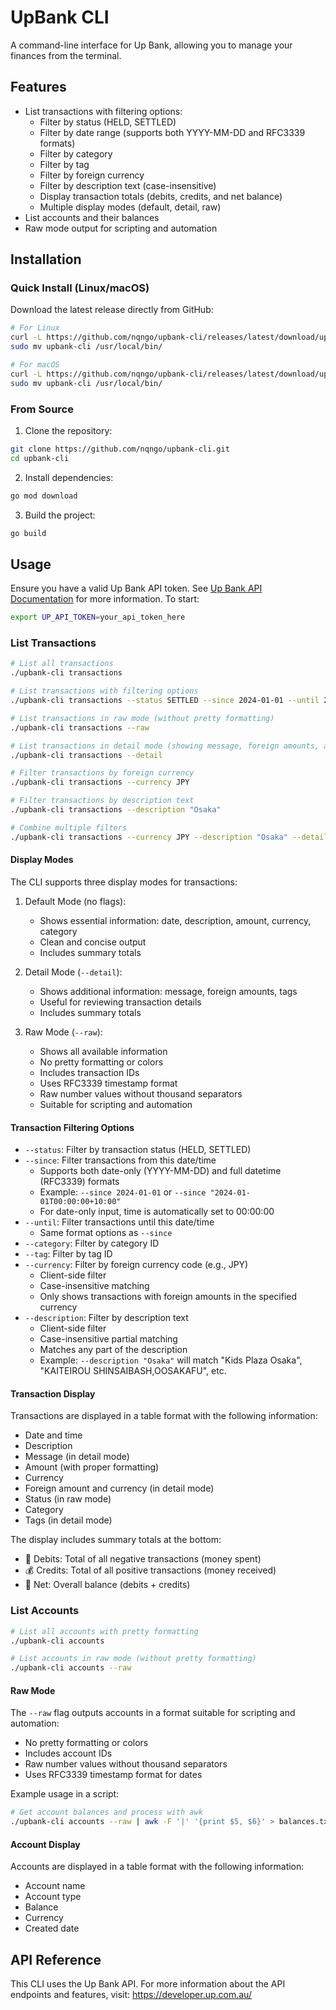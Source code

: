 # UpBank CLI

A command-line interface for Up Bank, allowing you to manage your finances from the terminal.

## Features

- List transactions with filtering options:
  - Filter by status (HELD, SETTLED)
  - Filter by date range (supports both YYYY-MM-DD and RFC3339 formats)
  - Filter by category
  - Filter by tag
  - Filter by foreign currency
  - Filter by description text (case-insensitive)
  - Display transaction totals (debits, credits, and net balance)
  - Multiple display modes (default, detail, raw)
- List accounts and their balances
- Raw mode output for scripting and automation

## Installation

### Quick Install (Linux/macOS)

Download the latest release directly from GitHub:

```bash
# For Linux
curl -L https://github.com/nqngo/upbank-cli/releases/latest/download/upbank-cli_Linux_x86_64.tar.gz | tar xz
sudo mv upbank-cli /usr/local/bin/

# For macOS
curl -L https://github.com/nqngo/upbank-cli/releases/latest/download/upbank-cli_Darwin_x86_64.tar.gz | tar xz
sudo mv upbank-cli /usr/local/bin/
```

### From Source

1. Clone the repository:
```bash
git clone https://github.com/nqngo/upbank-cli.git
cd upbank-cli
```

2. Install dependencies:
```bash
go mod download
```

3. Build the project:
```bash
go build
```

## Usage

Ensure you have a valid Up Bank API token. See [Up Bank API Documentation](https://developer.up.com.au/) for more information. To start:

```bash
export UP_API_TOKEN=your_api_token_here
```

### List Transactions
```bash
# List all transactions
./upbank-cli transactions

# List transactions with filtering options
./upbank-cli transactions --status SETTLED --since 2024-01-01 --until 2024-01-31

# List transactions in raw mode (without pretty formatting)
./upbank-cli transactions --raw

# List transactions in detail mode (showing message, foreign amounts, and tags)
./upbank-cli transactions --detail

# Filter transactions by foreign currency
./upbank-cli transactions --currency JPY

# Filter transactions by description text
./upbank-cli transactions --description "Osaka"

# Combine multiple filters
./upbank-cli transactions --currency JPY --description "Osaka" --detail
```

#### Display Modes
The CLI supports three display modes for transactions:

1. Default Mode (no flags):
   - Shows essential information: date, description, amount, currency, category
   - Clean and concise output
   - Includes summary totals

2. Detail Mode (`--detail`):
   - Shows additional information: message, foreign amounts, tags
   - Useful for reviewing transaction details
   - Includes summary totals

3. Raw Mode (`--raw`):
   - Shows all available information
   - No pretty formatting or colors
   - Includes transaction IDs
   - Uses RFC3339 timestamp format
   - Raw number values without thousand separators
   - Suitable for scripting and automation

#### Transaction Filtering Options
- `--status`: Filter by transaction status (HELD, SETTLED)
- `--since`: Filter transactions from this date/time
  - Supports both date-only (YYYY-MM-DD) and full datetime (RFC3339) formats
  - Example: `--since 2024-01-01` or `--since "2024-01-01T00:00:00+10:00"`
  - For date-only input, time is automatically set to 00:00:00
- `--until`: Filter transactions until this date/time
  - Same format options as `--since`
- `--category`: Filter by category ID
- `--tag`: Filter by tag ID
- `--currency`: Filter by foreign currency code (e.g., JPY)
  - Client-side filter
  - Case-insensitive matching
  - Only shows transactions with foreign amounts in the specified currency
- `--description`: Filter by description text
  - Client-side filter
  - Case-insensitive partial matching
  - Matches any part of the description
  - Example: `--description "Osaka"` will match "Kids Plaza Osaka", "KAITEIROU SHINSAIBASH,OOSAKAFU", etc.

#### Transaction Display
Transactions are displayed in a table format with the following information:
- Date and time
- Description
- Message (in detail mode)
- Amount (with proper formatting)
- Currency
- Foreign amount and currency (in detail mode)
- Status (in raw mode)
- Category
- Tags (in detail mode)

The display includes summary totals at the bottom:
- 💸 Debits: Total of all negative transactions (money spent)
- 💰 Credits: Total of all positive transactions (money received)
- 🏦 Net: Overall balance (debits + credits)

### List Accounts
```bash
# List all accounts with pretty formatting
./upbank-cli accounts

# List accounts in raw mode (without pretty formatting)
./upbank-cli accounts --raw
```

#### Raw Mode
The `--raw` flag outputs accounts in a format suitable for scripting and automation:
- No pretty formatting or colors
- Includes account IDs
- Raw number values without thousand separators
- Uses RFC3339 timestamp format for dates

Example usage in a script:
```bash
# Get account balances and process with awk
./upbank-cli accounts --raw | awk -F '|' '{print $5, $6}' > balances.txt
```

#### Account Display
Accounts are displayed in a table format with the following information:
- Account name
- Account type
- Balance
- Currency
- Created date

## API Reference

This CLI uses the Up Bank API. For more information about the API endpoints and features, visit:
https://developer.up.com.au/ 
